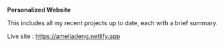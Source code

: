 **Personalized Website**

This includes all my recent projects up to date, each with a brief summary.

Live site : https://ameliadeng.netlify.app
